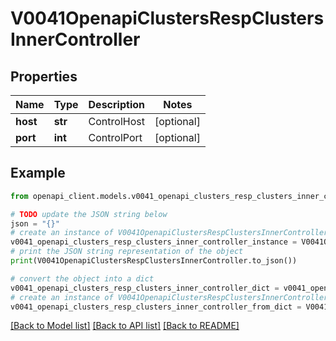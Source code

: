 # V0041OpenapiClustersRespClustersInnerController


## Properties

Name | Type | Description | Notes
------------ | ------------- | ------------- | -------------
**host** | **str** | ControlHost | [optional] 
**port** | **int** | ControlPort | [optional] 

## Example

```python
from openapi_client.models.v0041_openapi_clusters_resp_clusters_inner_controller import V0041OpenapiClustersRespClustersInnerController

# TODO update the JSON string below
json = "{}"
# create an instance of V0041OpenapiClustersRespClustersInnerController from a JSON string
v0041_openapi_clusters_resp_clusters_inner_controller_instance = V0041OpenapiClustersRespClustersInnerController.from_json(json)
# print the JSON string representation of the object
print(V0041OpenapiClustersRespClustersInnerController.to_json())

# convert the object into a dict
v0041_openapi_clusters_resp_clusters_inner_controller_dict = v0041_openapi_clusters_resp_clusters_inner_controller_instance.to_dict()
# create an instance of V0041OpenapiClustersRespClustersInnerController from a dict
v0041_openapi_clusters_resp_clusters_inner_controller_from_dict = V0041OpenapiClustersRespClustersInnerController.from_dict(v0041_openapi_clusters_resp_clusters_inner_controller_dict)
```
[[Back to Model list]](../README.md#documentation-for-models) [[Back to API list]](../README.md#documentation-for-api-endpoints) [[Back to README]](../README.md)


